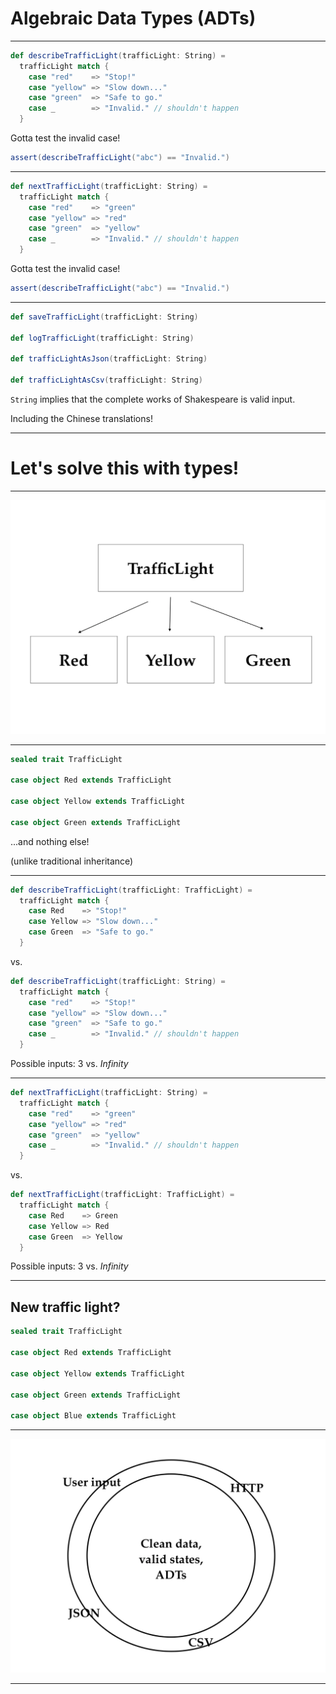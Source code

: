# Algebraic Data Types (ADTs)

---

```scala
def describeTrafficLight(trafficLight: String) = 
  trafficLight match {
    case "red"    => "Stop!"
    case "yellow" => "Slow down..."
    case "green"  => "Safe to go."
    case _        => "Invalid." // shouldn't happen
  }
```

Gotta test the invalid case!

```scala
assert(describeTrafficLight("abc") == "Invalid.")
```

--- 

```scala
def nextTrafficLight(trafficLight: String) = 
  trafficLight match {
    case "red"    => "green"
    case "yellow" => "red"
    case "green"  => "yellow"
    case _        => "Invalid." // shouldn't happen
  }
```

Gotta test the invalid case!

```scala
assert(describeTrafficLight("abc") == "Invalid.")
```

--- 

```scala
def saveTrafficLight(trafficLight: String)

def logTrafficLight(trafficLight: String)

def trafficLightAsJson(trafficLight: String)

def trafficLightAsCsv(trafficLight: String)
```

`String` implies that the complete works of Shakespeare is valid input.

Including the Chinese translations!

---

# Let's solve this with types!

---

![adt](./traffic-light.png)

---

```scala
sealed trait TrafficLight

case object Red extends TrafficLight

case object Yellow extends TrafficLight

case object Green extends TrafficLight
```

...and nothing else!

(unlike traditional inheritance)

---

```scala
def describeTrafficLight(trafficLight: TrafficLight) = 
  trafficLight match {
    case Red    => "Stop!"
    case Yellow => "Slow down..."
    case Green  => "Safe to go."
  }
```

vs.

```scala
def describeTrafficLight(trafficLight: String) = 
  trafficLight match {
    case "red"    => "Stop!"
    case "yellow" => "Slow down..."
    case "green"  => "Safe to go."
    case _        => "Invalid." // shouldn't happen
  }
```

Possible inputs: 3 vs. _Infinity_

---


```scala
def nextTrafficLight(trafficLight: String) = 
  trafficLight match {
    case "red"    => "green"
    case "yellow" => "red"
    case "green"  => "yellow"
    case _        => "Invalid." // shouldn't happen
  }
```
vs.
  
```scala
def nextTrafficLight(trafficLight: TrafficLight) = 
  trafficLight match {
    case Red    => Green
    case Yellow => Red
    case Green  => Yellow
  }
```

Possible inputs: 3 vs. _Infinity_

---

## New traffic light?

```scala
sealed trait TrafficLight

case object Red extends TrafficLight

case object Yellow extends TrafficLight

case object Green extends TrafficLight

case object Blue extends TrafficLight
```

---

![purity](./purity.png)

---
